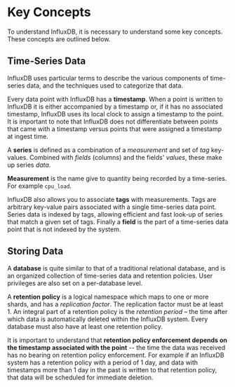 # Key Concepts

To understand InfluxDB, it is necessary to understand some key concepts. These concepts are outlined below.

## Time-Series Data

InfluxDB uses particular terms to describe the various components of time-series data, and the techniques used to categorize that data.

Every data point with InfluxDB has a **timestamp**. When a point is written to InfluxDB it is either accompanied by a timestamp or, if it has no associated timestamp, InfluxDB uses its local clock to assign a timestamp to the point. It is important to note that InfluxDB does not differentiate between points that came with a timestamp versus points that were assigned a timestamp at ingest time. 

A **series** is defined as a combination of a _measurement_ and set of _tag_ key-values. Combined with _fields_ (columns) and the fields' _values_, these make up series _data_.

**Measurement** is the name give to quantity being recorded by a time-series. For example `cpu_load`.

InfluxDB also allows you to associate **tags** with measurements. Tags are arbitrary key-value pairs associated with a single time-series data point. Series data is indexed by tags, allowing efficient and fast look-up of series that match a given set of tags. Finally a **field** is the part of a time-series data point that is not indexed by the system.

## Storing Data

A **database** is quite similar to that of a traditional relational database, and is an organized collection of time-series data and retention policies. User privileges are also set on a per-database level.

A **retention policy** is a logical namespace which maps to one or more shards, and has a _replication factor_. The replication factor must be at least 1. An integral part of a retention policy is the _retention period_ – the time after which data is automatically deleted within the InfluxDB system. Every database must also have at least one retention policy.

It is important to understand that **retention policy enforcement depends on the timestamp associated with the point** -- the time the data was received has no bearing on retention policy enforcement. For example if an InfluxDB system has a retention policy with a period of 1 day, and data with timestamps more than 1 day in the past is written to that retention policy, that data will be scheduled for immediate deletion.

